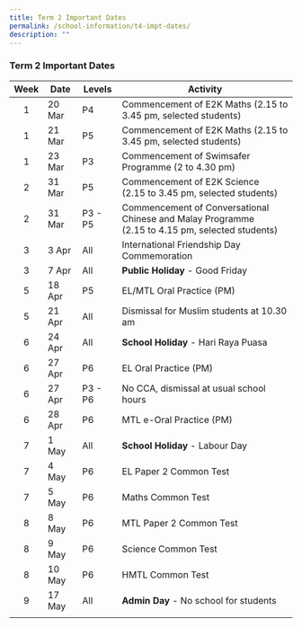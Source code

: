 ```yaml
---
title: Term 2 Important Dates
permalink: /school-information/t4-impt-dates/
description: ""
---
```

### Term 2 Important Dates

| Week | Date | Levels | Activity |
|:---:| -------- | --- | --- |
| 1 | 20 Mar | P4 | Commencement of E2K Maths (2.15 to 3.45 pm, selected students) |
| 1 | 21 Mar | P5 | Commencement of E2K Maths (2.15 to 3.45 pm, selected students) |
| 1 |  23 Mar | P3 | Commencement of Swimsafer Programme (2 to 4.30 pm) |
| 2 | 31 Mar | P5  | Commencement of E2K Science<br>(2.15 to 3.45 pm, selected students) |
| 2 | 31 Mar | P3 - P5 | Commencement of Conversational Chinese and Malay Programme<br>(2.15 to 4.15 pm, selected students) |
| 3 | 3 Apr | All | International Friendship Day Commemoration |
| 3 | 7 Apr | All | **Public Holiday**&nbsp;\- Good Friday |
| 5 | 18 Apr | P5 | EL/MTL Oral Practice (PM) |
| 5 | 21 Apr | All | Dismissal for Muslim students at 10.30 am |
| 6 | 24 Apr| All | **School Holiday**&nbsp;\- Hari Raya Puasa |
| 6 | 27 Apr | P6 | EL Oral Practice (PM) |
| 6 | 27 Apr | P3 - P6 | No CCA, dismissal at usual school hours |
| 6 | 28 Apr | P6 | MTL e-Oral Practice (PM) |
| 7 | 1 May| All | **School Holiday**&nbsp;\- Labour Day |
| 7 | 4 May | P6 | EL Paper 2 Common Test |
| 7 | 5 May | P6 | Maths Common Test |
| 8 | 8 May | P6 | MTL Paper 2 Common Test |
| 8 | 9 May | P6 | Science Common Test |
| 8 | 10 May | P6 | HMTL Common Test |
| 9 | 17 May | All | **Admin Day**&nbsp;\- No school for students |
|  |  |  |  |